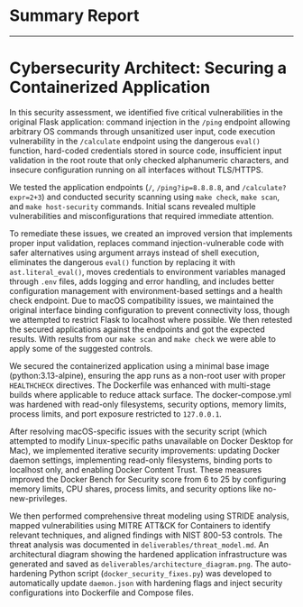 # Summary Report



---
# Cybersecurity Architect: Securing a Containerized Application


In this security assessment, we identified five critical vulnerabilities in the original Flask application: command injection in the `/ping` endpoint allowing arbitrary OS commands through unsanitized user input, code execution vulnerability in the `/calculate` endpoint using the dangerous `eval()` function, hard-coded credentials stored in source code, insufficient input validation in the root route that only checked alphanumeric characters, and insecure configuration running on all interfaces without TLS/HTTPS.

We tested the application endpoints (`/`, `/ping?ip=8.8.8.8`, and `/calculate?expr=2+3`) and conducted security scanning using `make check`, `make scan`, and `make host-security` commands. Initial scans revealed multiple vulnerabilities and misconfigurations that required immediate attention.

To remediate these issues, we created an improved version that implements proper input validation, replaces command injection-vulnerable code with safer alternatives using argument arrays instead of shell execution, eliminates the dangerous `eval()` function by replacing it with `ast.literal_eval()`, moves credentials to environment variables managed through `.env` files, adds logging and error handling, and includes better configuration management with environment-based settings and a health check endpoint. Due to macOS compatibility issues, we maintained the original interface binding configuration to prevent connectivity loss, though we attempted to restrict Flask to localhost where possible.
We then retested the secured applications against the endpoints and got the expected results. 
With results from our `make scan` and `make check` we were able to apply some of the suggested controls.

We secured the containerized application using a minimal base image (python:3.13-alpine), ensuring the app runs as a non-root user with proper `HEALTHCHECK` directives. The Dockerfile was enhanced with multi-stage builds where applicable to reduce attack surface. The docker-compose.yml was hardened with read-only filesystems, security options, memory limits, process limits, and port exposure restricted to `127.0.0.1`.

After resolving macOS-specific issues with the security script (which attempted to modify Linux-specific paths unavailable on Docker Desktop for Mac), we implemented iterative security improvements: updating Docker daemon settings, implementing read-only filesystems, binding ports to localhost only, and enabling Docker Content Trust. These measures improved the Docker Bench for Security score from 6 to 25 by configuring memory limits, CPU shares, process limits, and security options like no-new-privileges.

We then performed comprehensive threat modeling using STRIDE analysis, mapped vulnerabilities using MITRE ATT&CK for Containers to identify relevant techniques, and aligned findings with NIST 800-53 controls. The threat analysis was documented in `deliverables/threat_model.md`. An architectural diagram showing the hardened application infrastructure was generated and saved as `deliverables/architecture_diagram.png`. The auto-hardening Python script (`docker_security_fixes.py`) was developed to automatically update `daemon.json` with hardening flags and inject security configurations into Dockerfile and Compose files.